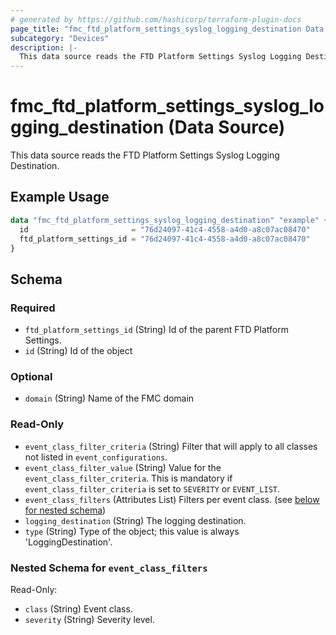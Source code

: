 ```yaml
---
# generated by https://github.com/hashicorp/terraform-plugin-docs
page_title: "fmc_ftd_platform_settings_syslog_logging_destination Data Source - terraform-provider-fmc"
subcategory: "Devices"
description: |-
  This data source reads the FTD Platform Settings Syslog Logging Destination.
---
```


# fmc_ftd_platform_settings_syslog_logging_destination (Data Source)

This data source reads the FTD Platform Settings Syslog Logging Destination.

## Example Usage

```terraform
data "fmc_ftd_platform_settings_syslog_logging_destination" "example" {
  id                       = "76d24097-41c4-4558-a4d0-a8c07ac08470"
  ftd_platform_settings_id = "76d24097-41c4-4558-a4d0-a8c07ac08470"
}
```

<!-- schema generated by tfplugindocs -->
## Schema

### Required

- `ftd_platform_settings_id` (String) Id of the parent FTD Platform Settings.
- `id` (String) Id of the object

### Optional

- `domain` (String) Name of the FMC domain

### Read-Only

- `event_class_filter_criteria` (String) Filter that will apply to all classes not listed in `event_configurations`.
- `event_class_filter_value` (String) Value for the `event_class_filter_criteria`. This is mandatory if `event_class_filter_criteria` is set to `SEVERITY` or `EVENT_LIST`.
- `event_class_filters` (Attributes List) Filters per event class. (see [below for nested schema](#nestedatt--event_class_filters))
- `logging_destination` (String) The logging destination.
- `type` (String) Type of the object; this value is always 'LoggingDestination'.

<a id="nestedatt--event_class_filters"></a>
### Nested Schema for `event_class_filters`

Read-Only:

- `class` (String) Event class.
- `severity` (String) Severity level.
